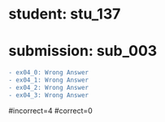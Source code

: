 # student: stu_137
# submission: sub_003

```diff
- ex04_0: Wrong Answer
- ex04_1: Wrong Answer
- ex04_2: Wrong Answer
- ex04_3: Wrong Answer
```
#incorrect=4
#correct=0
